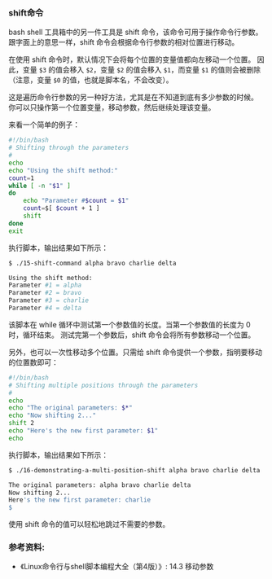 ### shift命令

bash shell 工具箱中的另一件工具是 shift 命令，该命令可用于操作命令行参数。
跟字面上的意思一样，shift 命令会根据命令行参数的相对位置进行移动。

在使用 shift 命令时，默认情况下会将每个位置的变量值都向左移动一个位置。
因此，变量 `$3` 的值会移入 `$2`，变量 `$2` 的值会移入 `$1`，而变量 `$1` 的值则会被删除
（注意，变量 `$0` 的值，也就是脚本名，不会改变）。

这是遍历命令行参数的另一种好方法，尤其是在不知道到底有多少参数的时候。
你可以只操作第一个位置变量，移动参数，然后继续处理该变量。

来看一个简单的例子：

```bash
#!/bin/bash
# Shifting through the parameters
#
echo
echo "Using the shift method:"
count=1
while [ -n "$1" ]
do
	echo "Parameter #$count = $1"
	count=$[ $count + 1 ]
	shift
done
exit
```

执行脚本，输出结果如下所示：

```bash
$ ./15-shift-command alpha bravo charlie delta

Using the shift method:
Parameter #1 = alpha
Parameter #2 = bravo
Parameter #3 = charlie
Parameter #4 = delta
```

该脚本在 while 循环中测试第一个参数值的长度。当第一个参数值的长度为 0 时，循环结束。
测试完第一个参数后，shift 命令会将所有参数移动一个位置。

另外，也可以一次性移动多个位置。只需给 shift 命令提供一个参数，指明要移动的位置数即可：

```bash
#!/bin/bash
# Shifting multiple positions through the parameters
#
echo
echo "The original parameters: $*"
echo "Now shifting 2..."
shift 2
echo "Here's the new first parameter: $1"
echo
```

执行脚本，输出结果如下所示：

```bash
$ ./16-demonstrating-a-multi-position-shift alpha bravo charlie delta

The original parameters: alpha bravo charlie delta
Now shifting 2...
Here's the new first parameter: charlie
$
```

使用 shift 命令的值可以轻松地跳过不需要的参数。


### 参考资料:
- 《Linux命令行与shell脚本编程大全（第4版）》: 14.3 移动参数


